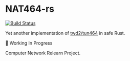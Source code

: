 # NAT464-rs

[![Build Status](https://travis-ci.org/wangrunji0408/NAT464-rs.svg?branch=master)](https://travis-ci.org/wangrunji0408/NAT464-rs)

Yet another implementation of [twd2/tun464](https://github.com/twd2/tun464) in safe Rust.

🚧 Working In Progress

Computer Network Relearn Project.

